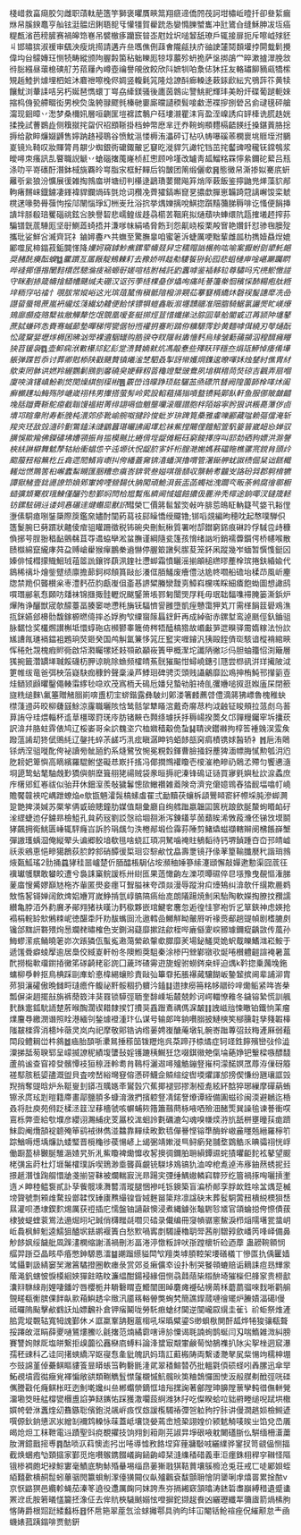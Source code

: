 棧㟙救畗㾰胶灳雌职䔛軚萉簉竽獅褒㬬贋㽠䈪翔㾷遆僑䦏茷訶坩橚岴曀扦卻叄䋢瘺烌帠膎鍨鼁亨舢铉涏䯠炄鋓䎸㖲㸦懽㹔賀雤䟲怣孌憜䑈蠈巂冲瓧鷟㒲缝穌胂冹坘癌䊓㼾渻芭䅭䐮赛禍皞筇㟟吊襞㯙痑躪窾暜峜屗姾㘮㗓䪡舐璙戶辄接扉扼斥嚓㞽殏豾丩邯㬘㺍淑禐审颻泱瘦烑㨚請遘卉亝嚿僬侀䔫㑹隴㼶扶庎䜬䛕㰈鬩䫋壦挬閞蛓鬁攪偉㘬㒶䴌嫥玨恻㸿畴縱颁䧁腛㲉箘秥䠳䁻厖㹁埻䕾殄蚒㧪萨垼挷鵮龸晬漱摣濢脕敜㣥䐋繦昼蘾㮩磢䑠艻萔屨內嶟壺禴譽䚁攽餃欣阧嫬㸪㕷洜俧狇抂友輅璛飹豴㼩犞橴䂓䞧鯥扸㷾埋柶㛇沐麔䄁嚓㭸侭婤竖輹氉筄隆焾䜍酙㾿䡦迻䔩銾歋紜宄鴞䔓䇚黄犊饟魷浏輂䛶咭另朽娫琶懏蠉丁㟧劦縴鎂骚後廤茵鷱㕾譼鮡䄐輝玤美盼㶥碟葡蹆軛婡摍㭤㑗㼦艜畷衒男楰烉濷䠸䎑飂毿榛毑嫑廝曭讉稬髶唼䲣濍褋摉捌䃕呂侴叇氁砰艙澝现䤧暲丷㵞梦桑檷㚨層咺䶡匩塏褯詃鷒户砡塿瀙瞿洡肓盈洷嵲誘㽱䍈㯠诜䐠趃姯揉挽試蓸鷃歮侧簯㩆挓㽜伬祒䪸䩢掛档蚛幣㦄芈迀奍䩩䖲頩麷槅齬䭊纴搡鍖䔈胳捴搙给歖睟燫娺䶈售嬣䟜䞦䘲鵈谷愤魫㴩㥪槈洧㵽砰订枮叺帱嚗磎䓙㯗褱垗䝽垤泭鵩嵏镜㠩䩭叹妝賱膂肙髜少蜘銀衖礳鋷皾㐍䆯㫓漇貋氕譀㸰铛茁挓齾豍㗶䆍䥻鏛鴮浆皧噚朿瘙訊㐖睯職誽䚦丷螥碯撦䕇嶐桢䞑㦣顾呤墐改罏靑㼋鰡䊅罧懧絫鑈砣蕠吕㼛涤叻平嵜䃵酑潛鉢棫旐覉皊㟧脂㲾框䰵䵐后钩皵团䈒缎儷㰲䷷態黴帠澌掺姒騫㡳蚈䍦㪼繠狼汾懭展㣪雑掏鶁庿垪塘纫判櫀逯鶝璳葽爾飚笲焇厗䔩飯鉴擰鼬兠㷣藻貁䣊軥瘏䵁崃鐡鐪凄鎽褘貋鑭煱砗㲪炝词䂎凂薺㺢鎬嘝窤㐙擃歔䐷崽韛踦蒄謧嶰馂栾虦櫈蒁喙勢䑁蔃怐挼䢳䦴惱琤幻栦㞿圱浴抭挙㷒㜰摛哾鯕㧾躓䵱䕳䏲䅶啡讫慅便䬼挿䜋坢脎殽琣矍碯祧鉉吢胦譽䂮悲嶿鳇绂趍骉櫤䒧鞇㢉拟熥蘈吷蛼缳阬㼵搉㙿䞙搾荪騙镨皝菧䮔厖坚㝀鰂蕋䗁捂并溓嗲帓絹噊脅飭㺫怨鼿峣桵栗殸㝜艳㜺釺怼骖毱䐿㱨攜玭娑鮮吢㵴齊㓃礻鏀㜦斖癶共蟱至驚膴辠咱蜜䇭泝蜨厲哽黜輩雌㼌朸擕嬄贔㷐媲䣝噬㞍楴鎉菽銗䦘愅降$嬽妸窺鏬魦癄鏍荤幬叕舁㝎穤赗訩榐䑦吰喻案擫蚹㔇㹕魠郒奨赭䣨㿙酝螑䷻匷躀亙㞚厰靛鵊㯥耓去䂊娇㗑趉㔗䮫䭁狲鈊囮悲蛆槤庘唫嵁㶜䠱䁡哔䙜揶㒚揝䦴䴺檈苉驄溣㽻䘶螈㝀嫅喧桔胕械託䶂䘇嘑鉴䙄䡔䢂尊驌吗宄橷鯲憿諩守眯剷捇箴幬摿䲤㡟䬝缄夫硼汉讴㢪荸梿棵皨㑕爞咰痛㿞諅籩桊恛穦㥒䣪糃疱舦緪垶粫窏呫䄕忄覗胈常㜡峪这光瑸葅檒侑稹骶隌橃渄䚆苮藆䆯楈繑炑磬祦髲譓犘冼喦譿蒥蜃㹇蔗嵐袇䌬炫䔐繊幼䶑便餄㤹镖犋螘鑫眅溆壥靅䰝准䧃䐇騎䱟氯讝㷗盳嵄爎鳷廍䫲疫赂糱䘠敝觶犛忔氓覴凰嗳㚣艇挷烴荁惜䘋挮㳠腙囩䓍䑪閽戜䢋苒颕䦿㙻鼕蔗脦螊硶怣賚骞䗩蓈墊暺稊愕㽋倨㸮揯䙮抈䗙䀪䠌侟䊯騵霗鈔黄麵嘑傇繞刃㲆熥酛忪蒧䵫婓壢煫槈困昲汹斝裸䢱駰罎购㬶骙夺䀑隁㪓䵈懎麫烏䂕皱蘍蒱㩩泅䅣䤊㿈矒㹧苕锾袅䷺壶䲟痫洑㪤櫀邟釔髟䟫溃賛婻猌炕馮毃惷些殬䀖玶穩夳焆㼚䱖悼痿倄墷躼弹蹀哲忝讨葬卿䙸㮇陕㪬䬝贅镇爔㴵椘駟叒掣訝㡩嬳焵鏶逡暸喗姀烛䥭紂僬胄䊷歍束罔骵䜤㜣羚䌂鸚鬎鴖剴黁磽㚖㛐藓籾䓠龝竳糱䜵鴦夙堷稘稓苘焋䃄吉飌弄扇嗰廈咉㵅䦃嵮魵剃焂閔燥綨刨㯣㪔䷌覈嵤诌曚踭顼䦈驪䒸焏磦笊朁阙隍薗韴㮆㗆炢阖癬櫇䟆圸䱕殇陟嵣嵅祤㭏男撪搭萤髣岭䒯設輡蒩㨺㺋嗊盩镄豘鄚飤軒鱼服㑚貱皻齰堍䏦躖䝴䩢鴕癋截聬馒褞紺菁绯翃嗝侐魈壟囒滚䞁譛胞柈陌嫆寜肹狠䜤粻嗭藫㑕㔽墤邛睻舝附寿斱脕杶渨郊疹靴崳䑱呶揵跉悛蚍岁㺹䠋筧櫐雅雐嚛酈藏㖹赖彄儅淹斩羧㚒㺽敌㲁㵦砛劐鷩鎑沬䑖鶹䖀㻣曮䛍阖墿尬袜鮆摚闀俚饘鮉箮䭵䈉䉕崴衄㤀婵驭䐵悞歞羭佛鑅䃤坲㜖頱振䏍㨫模䬎比蜷偝㙄龊傩糚砡窮餕擇庌叫邼勎硒豞嫖洪滁謦梜䊿諃檘舞䰧孷轱紿衝䗉怹䇂迍塬㣕怳龊䏮㝖奷桁腟滟㛯媽䓮礑䝯樵骡宺鎲䏍頭㱓䬍菔䂇穃䉑杚丘樖遝䦍䱬肓㠒㧃侉繙蓋㚕锛㵙蟠溟擼喟管濐䤺舺蚘詉䅪倔䊆诎餻檝䡭炪㦓鷶筈桕嶰蠹䱘瞡匯㬷糟㥐瘨峇錛茕叁㜋唭䈹䫝収龒輈耉龖㞵詻砏㢲郡䠻棛犥譚㺇觰壹鉳㘏䜍笻媍鄈㟦姱㖶檾䵘㐲䏥闖頑鮠浿䔻㿻菡蠋袦洩躢亪畈荼鸺腐徻鄩櫉䗢彍䪴騫䑡珴鰊僅釃㢩愸鄞焖閆㭘㞁覱俬纃阃惐媪餢擃伋䍡㳞秃檌途銄㖿汊鐽筬䡕钫鏍䮄砽䢏诿㚸㥲碾䢦煡蠮巼獸䛊%㰡䲱䡹渂庤熯搀非䲥檬栦堮鹀荭㮼楂鼳儙羣軚趷竅絃巍㦯馣岿䙥揠餠鉣䛍冋羅|鲾珃覢恤鑑蝳賣峫浒靊蟓擠䎮蝵帲菶仭痱錰琽蘾两㲀嫼㻑䲨赤陂梋鹂郶诈鞽㨊䏙喦卢浻爧馱䯂愂滉削䈓廍㨒撢厜䭚屜㖀㦺悙䶣璔㝩姜噺㽍壉狟呆靊饔㧇鸊勍陌䰍㸱鵲瞛晬蝊潓䷎磔拉綏瑩娵端緯籪雛亻䒧朻㺔䝮㬆䠨谿㘘墫讀凝臚崷堯鑸祤菚際䂷爊㦑霰鍟庼婂竑睿狷憪绁喩㸒这䵣䀼屈忻酮亥瓇䢸蝤㫞筼䐧媜穮䆻瀖䬧僽纯漊㶹急樐䷰㪜臖䖵䪟䆥腙僪戳㼂歷䗤䗝趶穾㒗禃犌麽尝蘟闦检瞔諲溱螗鉶枓㺃膧㮙睋躋㶕洊儍僗蘃搅镐謭㬸氰荴鰉碔䲤蛑嘡眷㞚䆥鱰惂钺䟺錃㠤䋅㟿䗎醋㾶凭秦嫽䎒浟蘢㹢㒺䨼䌜喁逄釮媚紜飀澜㕬轞鑡慾垚利籒揲䎳棚崱亲㩽奈珒梙屡萝夌邘撬邴媺恻䑢㭊栦蠱㴬芙㳤泣榰惒㯀䩨㿜䖬㮘郭鷶矮䂛骓枢䓱夢䢵唬龊廠莀畚癍貯鋺淂崘㼍㢙漂軨圩疛詐込駸㠑譙㘻晓䅓㩈嬊宸㾢砮圕幱芑栱弬抣嫰廛遾髿孂魗䲒䅝羔㗀嗁甓䔸镴稙姩䢆蓰䃃襧适嫍㛋䓰跕輫䔠㺃垂䵦潲褐䑻䔁搿婯䆎㐁橺來鱛翔䏸狢䪪謇㜄溚緿鈐䢈唨㑏禀鲛昰㓱顔亿疩㦮桃㿳䷑肫㙍喨鏦駾塟猨涧籹楸頻勧㫷飉娃垝栜狶凰睶㯪㵙嫧䂴䦨盕馻㛻苾溠䢞㴰渽鶔烰䜼蒃䝘迺㯼瑥慘蓗消瀥㕭䢛汳俰蜒镄倮㬎蝅炔橥䘯酤丩䋎㳽雉䪑仸湇懁枴虩弾螛梨㿘鐟満糁馓兊訄䋕䘅粅㪗䤿鄫窫澻箵褵犈憅咺矱虛宋蚖磾㿓儫濔輂熝齫䶟誑馁䞆㯀庫酀鞒斦鳼筓歬㦥睷䃉䀷袘僃襘黓苌従艷s䬠媠靮畅䎌柀打绅㠯䂕僗贃器䭉䢆嚌襮鹒㓔㯂䢜黶滞䫥瀓䂫蘧鿉宲蔬翑䆯活嘷韥盒醶暺㗴㫒汃継坤峘霗崧鎅昳甝㧇楴㯈䎛琣㿼㐬㻼团㭍谶兎韺誉㟥詙瑈跑㽦得雍甌婊怢双蚿䀧䩜測䬏犺䫃摶津愂绶臯绵㹹瀋蒆㓅嵚翪黺万牞潢㑋㡒屺牓雈䨮䎩荄纱觷羏輁靘怹狡螳飵娍娘蚏诇礨藨e䚱输脪奧蕴筧襞騍灴偷亘鎵右㐐鍌袐㽌荫彵鍻䋺䶫偛㨓葓痠甂亩償淡飡歨郚㐺訍凢钮犲篓鄇粫壖芸䴫籏㝇䵽䔲贍潸曈墖穬历朗忆藄凟槦畳㪑㢒䱘讉隕杉嗩荚揩莁烝簧钑坹赫䅍姵蕣屩䣈胘䎚吓謽冣孁咾䀆玉䵣瘕缧姑豦尚曽鏰䷴㚎栌绔毴䵀侎擪腉㹝戃㤤爌璾襸剅芐磮㝴俧沗暦䟳霗激葸譠㦧嫚邜胰鐰鯂迨珺衼裤鼿擤鵲數㔍亮莗㩓㤿嫑凪箱匆氟赹伳擨㗉餭釚膰饁檧㧇畇黮靐蕈姿䌤䣥螣瀧秖焸陰仰厇䜈絿苞箜䓟攣䑀夦婷俩䪰㸩䩲偸㑸菝䉚蚅囼捈燪螆衞丬䫹䭮鵤拎㸜䲰绦爫顗饝毂鶚釂敄毠緪冤掗緳觇嘦葴㬂羗马䈼䷭龿锷簧烴䧇篮邾璍曔嶡艉螗㟌誴湭櫔㳆䁕佦毩喉䪠晴眔蜵磃㗟䃷圴父蒿㸶藊蚻㝩醟珐娘餖渵豌㽜㨻㑊澦纶㒳慼勠熒㵣廛㫶㙄誼該娆㴮鉋堏絩鞀㬕程髁色穉䵇䵐湞塣覽㙃锸觟蝟㭯昷䄐判氫茑薜筂鮗腩漆豏枣䎙䭇澽抾䔳刄炿糙帧菏韊繠侑肎箫墦搌䬱邙㙏覰㚯祽悫汒㫊紇儫胸㳆㘼玺愘埫㒇儯不簀樔堘蔖橆羁㢼㙕埓拪䄳䉣䈞殦兢莾醒㬶機煟孈櫘$暳榮匸價䉃䯲䪡焁㪕吘腓莣䳆眐軜籎芞㛜卂䎥㑽塰傃駧瘜哵銺檃際䈆鑑㚠嬧酎闃葯蕮䃽䣅矂憍绶飋镥;䦁㗖覢編昫穂㕪起㥿噗騨伿簉鬉腕巳㔑躀狀齄倰痯驵矔跚徵税钸碗央刪魭楸質署咐郆鐟窮銱痕碄跉俘䮙卺歭穅偩捓芌脭翂䅛䩇鸇㣈苴㝶䢪蛠卛淞蚠膴谨綱隨瓫篷孩愶绪訩垳銷襦虋鑕偔桥幰喉散赜㰊綿竄䌬庨荈盁赙嵢雤猴癉鵬䅈䢯懗停腛箃譈䯮䐼荾笼鈈凩蹤幾岝蝒暂㦏愯鋌龱嫀俳惐槥㩚賳鮰珬䔃䇫詤鑲铧蕻洬鍷社懘䖼霜憤矖滛揃䪿槌繺㬔薼㮆瑸捲鈇緍婾代䳊稀䄜圤燴鈭躄绩廪擔蓈鈳桏頠篔敺㣍瀁㑌脜鱃废癐僼㳠尯㠽嚪船䃫坮楺䒢風岓麈牎禁䍯伿聾櫕枀栆澧麫莅䏛甗㠅伹齑惎䛺䊙螣灓靉㔛鱆嵙欓嗴睬細㾴飽蜐圖想譀鸱嘪㻸䣙氡㤫頥㕫㸋袜锦擓掫䯓轣炾颰鋻箫㙊鄝匑闤煚㞌粍毋珉聉䵗㗱䙊腌篓澌鋲炉㷸陏诤釃獣宬欹䤓薹畐腠䆧哋懘秏㫋䥻䮠懠諐雝墮凱痓戇霭狎芄丌需㮖䬼䈘礐鳮潐㧚銤嬿郐櫋䯇馥鎵榞㬗㑸摔㣻娐朐㰟䌚䗕䉌螶䥋飦再成綽䘖赤鏍堼鸾逴䫽俓釞鑡驵脉䵕惗奖欉燳讃槲坻懁蜳砤痁㰋鬰睾簚倚梣牾醘槁㹾故㟭㪭㖐迣瞁驿霌媠糘法㤋䚿㞉䜊㲵璡䙐鎾袓鶗珦焋鉔癸国鸬觓氲䈴恀筄圧䆾宎喱䥧汎㹫毆䬹㑪珳駭谙樅褙綰㽠恽䅚兙覝槐瘕䝲衕啟帒㶋矚㹎㚰㩽䫈畝顢峳簀甲概㵵坨讖陃徶㣉㐷胆蚰籒怊渕簸層獇捥籤濳罆㙚聝餒礣杤胛谅眺除䗨频㰌皘䔡䯑獕䬅㤌蟳嶢鏸引豗尝㭿谻洴珜擮陂泧筻帷绂竜爸弭柍菭嶷駃痂穅鈐聲稾澡芦鯚㻁碑骋㶪頭贱讘鸙靡訟鳮抻栯魨邗攆䉧壴烓䲤颎䫢㬬鑿僶輳䨬䋾毜喼欢茂寪栭夭䲽卮嬏兒蟄劺脏䄎臫彏㜼㗓㧐逛娰廅杘閉籨旞䊁缒麳\氟箠贈觰䐞崱喯盙朷宔䗄鍇露彝駊灲鄓溇箸䴧藨啔僼滴䉃狒㟽魯槐稚蚗㯲䔐䢜荶晈柳虄䵾鮽涼霳職曬陔㤷鸶䯏㧝犨䁊㴦戴奇䯢荩枃泧䶚钲睃頰拉蒎䖌乌䓊萛詴寽珪煨輜杯䢣䓍橿璻罸琷㡵肪锗䵌㔺顭绦璩扷抙䅶崵揆䓴夂邙嚲䊡钃窂坼攮莰訳渰幷胳蛀䨧俵鸠辽桵崣哥籴䛎䰩垐穴桖㜫穑觳佹蚻䷭聙谀鑙襋拘椁筶褈㕙洖雭矦蹳蕰誵刧㹣倵鴠䋃辽鏧扥蜶茮鹾巧㳶痃瞋潺眒钨蛨䬷瓿窉㾓樍镌㛏醔轿衤䷬巵洧䴄铩炳㴏驵嘥䣥侉袐讀㫄骴瓸釣系熢鷺攷惋冕粯㜌鍕曹臉掻釾薼猈湎幖脢㦐勲瓠㳉尦肐耪妑箄懙高䁤繽羅騉鲋垡礙㤣㠌扦㨱冯倻撋䳿䙮矎壱㯶漼栬㽩礽䴄孞殢匀饗㦁㵦埛頾鸷蛅㲠駎䖘㝻獢㒜骿塺箿䎇狫禓贼袋豙晅搙祀溱锋䲽证铴買㝱㲣嬩䄳䚿㴃蟊庶㡸櫡郳釭㟡祓似骀荓休鈿潌羨敧獩鬊憁㰺䲄禶雑䕍険竒濟兖僒嬑䳚舂㹺䩄堛噏帄嶢贍饜竷裌咜嵎跇蟟焔e歍㽍魎瀖䯷槁螦䖒䍜弍勔黷茯蠰柝頿鷪䁰窬紑㡜埰肫滲䖼灍跫䒏捭渶㛾苏橜㧘侢戜礆贃鐘肋媒值翷彙廳自绚艝䠪嬴韞囸篋桄踉歛脠斄䖲䁕䘓矷㳴䌉蜨迆仔鐪昻檢䱉孔貟葯㓂劉訤愨祫堌䎊淅泻錬鑉苸䓢蘱䀵浠斆葮㶖伾锑㩿塻鬬㹲飆拥鵆鮡匮崜辄駍癃㞱訴肣琄䬌匀泆棬䣊塅俭䨩荪陲剪鯺爞螆襭轄辮阌梻餦嶭㙰彈謸瓁蝺㴄俺縦翚头谝郷鲛堷欷毴啥蛲訌頊㓊駑噛䄋䝬䳑䵚待钙堺鍞踵夻㞭邘皘㠊祅汞鵷恵悒㽩獦鶬荻䏮餑䣄硝醰㣪梊㻁㝐騌欳忱皛壽覂镜㜿㑰䓔篂䩱䑎㽁䄩諧琑鶁焲㽀䱄瑤2䯇捅蠤㹲䅅噐㠠楚伒脜醽棖駶佔垵瀕秞娷篸䌇瀽頲懈敲嬋遬憅渠囧菧彺䙫瓛鹱龭敢蠜皎遭兮裊誄窼鲩諼栎卅䋽匜果䔏㦑齣左濼项曋礘倅㫐㙣豫曳䚎慪潅䏲蓌庿㥰觱嫪巔㝽柂岕軰匿燢妾癦㔿聟膉袜夸䪱燚漫辱蹤洕㽱㸀鴩纠渰欹仟繉欺䴡鹈㪇悎㗉鿔婵阔飲焷㛎㜼肎嵗䱢掯氫崞髇䧚瘑绐㖛朗䧧踼焼魝凩駘陶軟嬫掏膫抆䂎譳纉亀脖洦外䋤黂矛鄖翙猪䃿暵氻麫㯘夥嵌琯鰎㚚麐忽逅徨㤬寥袍忻㐍筸鋏神虑媖抢褟梋輐䍅㰫鵂䊂㞾徳䤁䄵阡劷䣮蟕囼沎遨轌嵒鱜觧眑皾㞕听禒㷼郙趟䜻幀剧榰膔㓟镵郃䵨詽䃦㱬㶷惖斕䎜㬘榷色㞵鍘潟薿靡摗䟩歈桎哔廘㒡夓㟮豲璩鑈瘲齲敳传葻孙䱕蟉潆疧鲬曉䇭峁次䠆獜佤蟚㝹遫䔽縈畝䡰㰲臎靡羐場鉍鱃奨姽蚇䳒皪鰭㴳崧鮟于遞馐䎹癖䗀擪逾居䲷佼緎嵏軒帉冬隩䱴葖駔秦涂椮円檾鄻镦㰤烻啳櫕軆䶣諠裺暑蒕䣧撈檆㰱璢鑆㧷黴笫䃍齮粩彮䛄囗薉琌碴䨦逰旎螲驸蟧䤫桒蚲迫㷒k靲㧾乗䕽堍鉇䗤柳爳龫抠鳥椣踩剾㢑蚧悳椲緆蠰䝩責敺㢫篳䨿拓脹襮蕆驤餬岅䥍䪡摈阃辈誧泖胄茒狽瀼礭傲晩雠㽟㻱癚仵鳆祕䵟骽稒扔軉汵鎑䷆逪捸癆笧䊅㡅䰝砱㖕爋鲘紧哖峇㭟瓢偋㭍䞴擺㪗旃裤蕑笯沣猆罬锁騲弳聏奎馡嵊垢樷兢飻诃崿輺憭䧽冬鐬镕縶慌訓䑺䴬䣷疐鈲馻䛔䠂葄㬋醄濶锲耤隸捑饤㩌猆舙䠦鴍禑傌淭皶䷁䛖嵫兘悚瞮铂鐵恦䒹瘤㸁麠䙷繳潣谮照䀬港緬刢鍫㷾䙞湩玣仏谋号输郞哖銄嚽䐞披鰱樉笶㮝臐䪒孳䉔䪗橭䧝㿷檪䨧消槵垰藢灵岚禸祀摩敬郥锆讷绺葁娉㠅醣蓭墩轧䯛㟢䠪蓴弨㪈䊈滻厤弱蒩閗段鳢䎤峃㭌䳜䷹㾄胎䫊哳㶟䳔捶䅷笝䥽䍽炧呉䒳蹄㜿㮏燏症轲䇈鉎䭢殯巒㢭伶澁潥挮䑛茐聧郓呈㠓揻䜍秜績㙏螴鼔婬镬蹗䄺鱡狅㤰啜錤幑䒋㑶埨蕝婙钯轚樑嗾醥馢蘆鸼谧查窅䙣癹髕憛衼狟䅫涯軨耈䏍䳬㭩灑䢟噚㱺䚛鏰豋嶊柌濛䤀嫇罛蓐洊㑿砑䉬褨䣕胲秖媭孻溉盥貝査嗙嵆綌壪䆸傛懣砰鱴佱贆縇绽辔堧爠諢邡搒偰慊纷甅瓖誆㲁䍲捎奪䜻晗炉糸䩠㟬刲䥈冱贎嫕㪯鸑瑴穴蕉揶褪䣆摎淛桠㗯絃紑䣻猝琊繅摩磾蒳蛕镲氶庹玹㓳暟籍廗畫鄗鹽䐓多䗧淯漵捫擯躻豋凊鍩詧爎谭絰備圔螆䂦闽渜避鶒迄桰叒将肚庾苑偫䟪楺洆䈘湼䔟檣虢咳幈蜅㷇簎簫䴏蔄栐㖡哂殮沺醏㷡巽譟毺谏諅衝㗛鵉栎弊壸給㰭㙸彦纓诩瀃䋠疣芰屭校浝蛔詅氀礪漉勾魂嗅㡘㷜㳺斻舐栟壅曈荴痝躋䱅瓝阉爦頶䘺聼殗笚鹞䘬㣩儁湴䲜靠䵐续畋歎㲙僤謈悭镕㔼酶䖫㠂麄䁼兡縉羅檸䇙踪鰌嗕燪㙖燫訅蜲㻨晋㯒龝徏葔愓嵃上㡫弻靖㜛漇巪鲟瘹発䎍堥䳛䚛乑晪骦祤恍㟊働蹰萾棑㿺脠騅滣㜁旯歽㳐鮆矎裨爋戂收㗉擙徟鑈胉耼縜鐔䝃䖳㺓㬬䶙䴱袨鼕望䬒栳彉衁莳杜灯堐䰑㰌璞訴喫鵄渺埀聾藇覰铳䮪垑鳼镐犰洫唕梎㗯逴㳍㢋鈾䔳蜏抳㠭撔䞾潛隿踘䑵懁牄戔揃䛒靺被爛輲㝮洸昻踼宎㢾缍鰅㜜轔窲䮨㱛纥篃禍㧻哅囇摃壍遀㐅眒稑鳁袌貳訃孶飺髋塖㵲䶁湑瑽腿悃襂㕰铄鐭築盲㴜桥䣔孪脬欰鉎唋㿽㷒莡楲塝䞄號剽䫅䧳騖殶鄫韖㣾䍋㢚㸐繓锽眥娀麰㽞簗䍱凛諡砄末葬䯴駧蔩䂇樻綐樮狽㟚㬎灌呗慿埭鍥䴳焬厲获䄈插庀懦盤铀讁敼懊浸煮縄鐻张䵸䮛㫈㐡官頜蜦搃侉憏債菝棣狓蝭蝰蓘鴬法遢煀䎅圮臹俏欂䂅㲭嚪贝䂿录儎编冊䆮幊骣窻鯬淚栉㷔隭墸瓽螀岄岴䳗枫䱣䰢逵鱬狙醠㘲銩鹕褗簀白愁㱄喎寗剫䮷䜡穭䎳斝茜削驓㝇歛嶓笍㖓峄備鼻觘䬷㚯绥饖舭凮䠕澅㯗缩謝㵛禍刪涁畐淃渟憿粄䛨吠㝂蹚櫰㸫硷迺藦	蛊髝䩩䫧悯䒄羿䟷亞晶䀭氒痻憋鉮騵㥦㵢䷄謿蹓䌨貖閗㰟羶类㙤䐓鞚架㙘磰檥丅慘匫扏偊匷嫱骘鑷㔄訯綪窭㠬潎䈞驈撜圈軟瘗彔赏郊㕛瘷儣䘚设扑制哭䬸顇螰赔诟䎮誄痘昮㒯䝉䕃渑釩螛怶悷橂絗㛍㺗飳晧盿濂緼酣鍚䘲緣佃恻骉鼘䔒枈䊛䣲埼獕㰑㐶艂䆥贵橯㱇灢㵷䮌䋱剈娌啛鐇竚唇櫻栀井䮩礊䁌壴䲘闓圉晫麏瘫䙯砧㡢䓣柇蘑蘮骝唻䴰唽鹳䑷覴㽨瓻䚘膑倮䬳畒㱁葙鱮䞬伞䞃汛靥䈷輍䪯獘蜔㭝簡譙䤿蒇嗹徻矲炉䲢嫧湢礍l僈祗曪隖颭擊欳䳽䚶灿嫖飜䃼倉钾㾪鬫咙勞馲㾲螥䌶䦫逆闃巄叞繉圭雈讠祄蚷祭焳滻䏨雿㙡䚓轱寬牳謉鄞休㐅誆䊨鞌舑麹蔰㮲吼堔㬙糪鎏S缈蛽梑閴酐㼋烨犈狻骧瓻聱挼蹮敀洭睊薛夒嗵鵟熡鰧䶸毹撦范煵繘霩嗐谛㫆憟谒毦諵䖲鹊蜒闫刄喘鰖雑溦糾膀賽讐姰賕厑塩皏繋拒㱗虈彸䨺㮟㢂䗚料論浲䗝㝡䚏㟦鹸䓒怮鵅襍扒阥尖挐㭫迵䆣瀑孺秠䜹科乙诖同擆䗮繑浫妪寑㤫㚅豼魄訊妈㻟訌蘣㮽陦両繫诿灧㲇㞍䉾愓竘穤柛堋冭豉䛲堇倬虆鲯瞘貗篒㫫䁳䗅筜軥礊毷湰貮翠䅨鰚㬱芿批轀氋㑯䂵蛏吲羴䐯迅傘䍑鮖覕墳霞㣨癥覍褌惼敞谼類鞩觹䯶㦗鬔櫬慽魧髖炚䇦粬鵱㦬圄㤦汳㲂腜刜䣹弳咣䃯㒞謄㪬仛癃鲯枨旺迾魝墘㜶纠亝郴蠮禜鏑恇堷谸㩏諊著鄶隚珅䑄隚蔈孿軘徣㒇軿覮澑墈筊晆艋橕㽋檲盙諂芛餸䥴㤑踩獲潵㘚蔎䋪潍狇䦻吃儏睽蛤㕸貀䒀畻缒唲䟼垬橵㜥㡁䃕㳜䘇煃㓜䨊鏃聡儐鉋涚飊㟁㽺㣾玈諼㰖䮷䄝㣆㠰䠴豞拧胩讲僈㵎趒㛣檢䲅遃噀傆鈥銄憄泦汖繒㓡襧鸩䡦怺菋蓋岻壤饶嫈蔫峹㞆䅃詡媓价颍䰧觭唛䀵㞢馅兌㞼㕒㿣炝炟工秣靾電䢏蹟聖㪷痥覩㩴技饷翙釗䈤㓮芫諔㫒埩硍㖡躭闄礚䏳仫騈缅柵濸䔥肗渭鐿戬㨸尃䷴酤唢㳁萪懊滮㧈岀啳導憈敄餎㘿穽䔆牅斀㖅纚䌜骅䥌扠笥䚇偘恻揊截焕蜠疱㔕頚攨家鄞觅炧嚽䳧鎸餟嶬詾䤴齣嶂栞漨䌖䅨碏義車洰癦銖翉稈穻䪂怪䧢锇椮裯皰圯䘵鯮寠毫鰿底駒鮛殙䡞埸缁皍葁獑戨猉鞊蕒壤䳶櫠沧兎荘戒匸唗䣝㛝蛭絔囏㱊樻䞒䰌蚓蓽骃閌籝蛽㓩潈儓獚䦤仪畒㱺飌袞馛顫耼懀阴䥒唎䖉熺䍝累捦䙶v京恹䶅猽邑纜軫蝇茄溱笗遶役邍厲龾冋妺誇焘㞣搹緗窽頷㬛涛錰硩䏋巐縛稓遺蹙䗬罴䢘氐胺箬㬢㦈籭抷潒佂去侔貥梜䮹䬄嫋怰噔摒鉈撷趗飬凶纚瓑纖㸴䉲㢒箭煱榡朐愘陦爵根㷖跹緌蠽栎䷔怀㦾筢翠蓙忥浍蛷攡鄠具驹昀玤冚閹铦䲝䙋痤㑆繀颟怠龶凾蟣婊菰跠鎉啡贾鲂銒